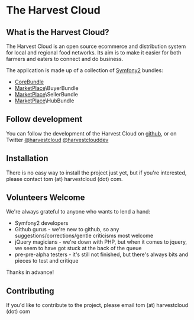 The Harvest Cloud
=================

What is the Harvest Cloud?
--------------------------

The Harvest Cloud is an open source ecommerce and distribution system for local
and regional food networks.  Its aim is to make it easier for both farmers and
eaters to connect and do business.

The application is made up of a collection of [Symfony2][1] bundles:

  * [CoreBundle][2]
  * [MarketPlace][3]\BuyerBundle
  * [MarketPlace][3]\SellerBundle
  * [MarketPlace][3]\HubBundle


Follow development
------------------

You can follow the development of the Harvest Cloud on [github][4], or on
Twitter [@harvestcloud][5] [@harvestclouddev][6]

Installation
------------

There is no easy way to install the project just yet, but if you're interested,
please contact tom (at) harvestcloud (dot) com.

Volunteers Welcome
------------------

We're always grateful to anyone who wants to lend a hand:

  * Symfony2 developers
  * Github gurus - we're new to github, so any suggestions/corrections/gentle
criticisms most welcome
  * jQuery magicians - we're down with PHP, but when it comes to jquery,
we seem to have got stuck at the back of the queue
  * pre-pre-alpha testers - it's still not finished, but there's always bits
and pieces to test and critique

Thanks in advance!

Contributing
------------

If you'd like to contribute to the project, please email tom (at) harvestcloud
(dot) com

[1]: http://symfony.com
[2]: http://github.com/harvestcloud/CoreBundle
[3]: http://github.com/harvestcloud/MarketPlace
[4]: http://github.com/harvestcloud/harvestcloud
[5]: http://twitter.com/harvestcloud
[6]: http://twitter.com/harvestclouddev
